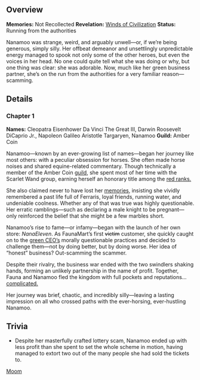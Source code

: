 <!-- title: Nanamoo -->
<!-- quote: They look as alike as you look pregnant.  -->
<!-- chapters: 0 -->
<!-- images: (Nanamoo's Chapter 1 Profile), (Nanamoo reading a book), (Nanamoo exploring the Ancient Sewer Dungeon with others)  -->
<!-- model: false -->

## Overview

**Memories:** Not Recollected
**Revelation:** [Winds of Civilization](#entry:winds-of-civilization-entry)
**Status:** Running from the authorities

Nanamoo was strange, weird, and arguably unwell—or, if we’re being generous, simply silly. Her offbeat demeanor and unsettlingly unpredictable energy managed to spook not only some of the other heroes, but even the voices in her head. No one could quite tell what she was doing or why, but one thing was clear: she was adorable. Now, much like her green business partner, she’s on the run from the authorities for a very familiar reason—scamming.

## Details

### Chapter 1

**Names:** Cleopatra Eisenhower Da Vinci The Great III, Darwin Roosevelt DiCaprio Jr., Napoleon Galileo Aristotle Targaryen, Nanamoo
**Guild:** Amber Coin

Nanamoo—known by an ever-growing list of names—began her journey like most others: with a peculiar obsession for horses. She often made horse noises and shared equine-related commentary. Though technically a member of the Amber Coin [guild](#entry:guilds-entry), she spent most of her time with the Scarlet Wand group, earning herself an honorary title among the [red ranks.](https://www.youtube.com/live/zPJ78C7uNq8?feature=shared&t=360)

She also claimed never to have lost her [memories](https://www.youtube.com/live/oq_4QZacuso?t=3518), insisting she vividly remembered a past life full of Ferraris, loyal friends, running water, and undeniable coolness. Whether any of that was true was highly questionable. Her erratic ramblings—such as declaring a male knight to be pregnant—only reinforced the belief that she might be a few marbles short.

Nanamoo’s rise to fame—or infamy—began with the launch of her own store: _NanaEleven_. As FaunaMart’s first ~~victim~~ customer, she quickly caught on to the [green CEO’s](#entry:fauna-entry) morally questionable practices and decided to challenge them—not by doing better, but by doing worse. Her idea of “honest” business? Out-scamming the scammer.

Despite their rivalry, the business war ended with the two swindlers shaking hands, forming an unlikely partnership in the name of profit. Together, Fauna and Nanamoo fled the kingdom with full pockets and reputations... [complicated.](https://www.youtube.com/live/8x-MVX8h9gU?feature=shared&t=1970)

Her journey was brief, chaotic, and incredibly silly—leaving a lasting impression on all who crossed paths with the ever-horsing, ever-hustling Nanamoo.

## Trivia

- Despite her masterfully crafted lottery scam, Nanamoo ended up with less profit than she spent to set the whole scheme in motion, having managed to extort two out of the many people she had sold the tickets to.

[Moom](#easter:easter-moom)

